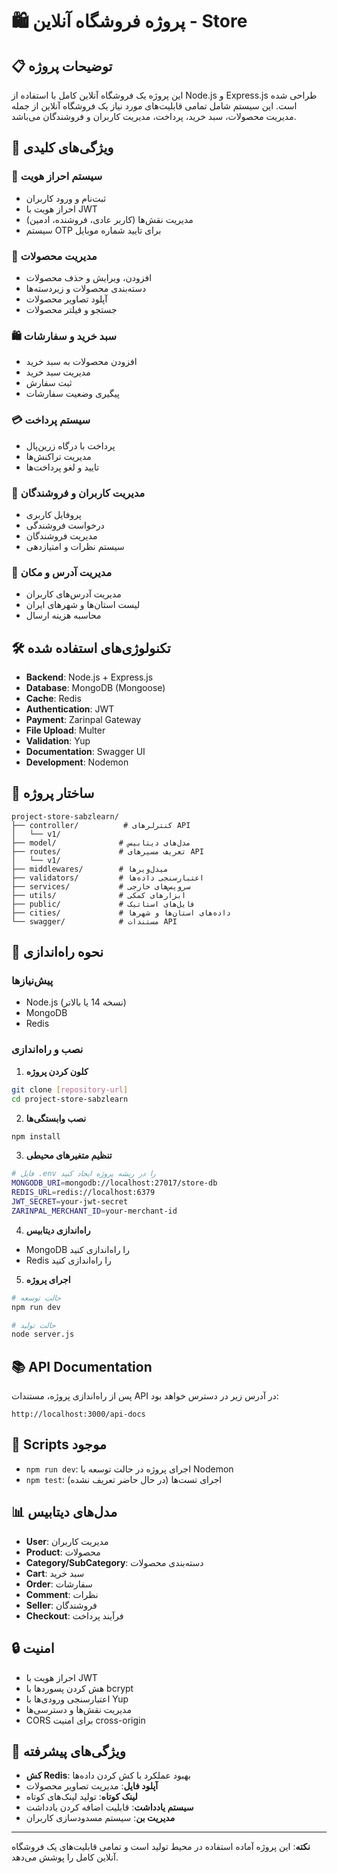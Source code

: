 # 🛍️ پروژه فروشگاه آنلاین -  Store

## 📋 توضیحات پروژه

این پروژه یک فروشگاه آنلاین کامل با استفاده از Node.js و Express.js طراحی شده است. این سیستم شامل تمامی قابلیت‌های مورد نیاز یک فروشگاه آنلاین از جمله مدیریت محصولات، سبد خرید، پرداخت، مدیریت کاربران و فروشندگان می‌باشد.

## 🚀 ویژگی‌های کلیدی

### 🔐 سیستم احراز هویت
- ثبت‌نام و ورود کاربران
- احراز هویت با JWT
- مدیریت نقش‌ها (کاربر عادی، فروشنده، ادمین)
- سیستم OTP برای تایید شماره موبایل

### 🛒 مدیریت محصولات
- افزودن، ویرایش و حذف محصولات
- دسته‌بندی محصولات و زیردسته‌ها
- آپلود تصاویر محصولات
- جستجو و فیلتر محصولات

### 🛍️ سبد خرید و سفارشات
- افزودن محصولات به سبد خرید
- مدیریت سبد خرید
- ثبت سفارش
- پیگیری وضعیت سفارشات

### 💳 سیستم پرداخت
- پرداخت با درگاه زرین‌پال
- مدیریت تراکنش‌ها
- تایید و لغو پرداخت‌ها

### 👥 مدیریت کاربران و فروشندگان
- پروفایل کاربری
- درخواست فروشندگی
- مدیریت فروشندگان
- سیستم نظرات و امتیازدهی

### 📍 مدیریت آدرس و مکان
- مدیریت آدرس‌های کاربران
- لیست استان‌ها و شهرهای ایران
- محاسبه هزینه ارسال

## 🛠️ تکنولوژی‌های استفاده شده

- **Backend**: Node.js + Express.js
- **Database**: MongoDB (Mongoose)
- **Cache**: Redis
- **Authentication**: JWT
- **Payment**: Zarinpal Gateway
- **File Upload**: Multer
- **Validation**: Yup
- **Documentation**: Swagger UI
- **Development**: Nodemon

## 📁 ساختار پروژه

```
project-store-sabzlearn/
├── controller/          # کنترلرهای API
│   └── v1/
├── model/              # مدل‌های دیتابیس
├── routes/             # تعریف مسیرهای API
│   └── v1/
├── middlewares/        # میدل‌ویرها
├── validators/         # اعتبارسنجی داده‌ها
├── services/           # سرویس‌های خارجی
├── utils/              # ابزارهای کمکی
├── public/             # فایل‌های استاتیک
├── cities/             # داده‌های استان‌ها و شهرها
└── swagger/            # مستندات API
```

## 🚀 نحوه راه‌اندازی

### پیش‌نیازها
- Node.js (نسخه 14 یا بالاتر)
- MongoDB
- Redis

### نصب و راه‌اندازی

1. **کلون کردن پروژه**
```bash
git clone [repository-url]
cd project-store-sabzlearn
```

2. **نصب وابستگی‌ها**
```bash
npm install
```

3. **تنظیم متغیرهای محیطی**
```bash
# فایل .env را در ریشه پروژه ایجاد کنید
MONGODB_URI=mongodb://localhost:27017/store-db
REDIS_URL=redis://localhost:6379
JWT_SECRET=your-jwt-secret
ZARINPAL_MERCHANT_ID=your-merchant-id
```

4. **راه‌اندازی دیتابیس**
- MongoDB را راه‌اندازی کنید
- Redis را راه‌اندازی کنید

5. **اجرای پروژه**
```bash
# حالت توسعه
npm run dev

# حالت تولید
node server.js
```

## 📚 API Documentation

پس از راه‌اندازی پروژه، مستندات API در آدرس زیر در دسترس خواهد بود:
```
http://localhost:3000/api-docs
```

## 🔧 Scripts موجود

- `npm run dev`: اجرای پروژه در حالت توسعه با Nodemon
- `npm test`: اجرای تست‌ها (در حال حاضر تعریف نشده)

## 📊 مدل‌های دیتابیس

- **User**: مدیریت کاربران
- **Product**: محصولات
- **Category/SubCategory**: دسته‌بندی محصولات
- **Cart**: سبد خرید
- **Order**: سفارشات
- **Comment**: نظرات
- **Seller**: فروشندگان
- **Checkout**: فرآیند پرداخت

## 🔒 امنیت

- احراز هویت با JWT
- هش کردن پسوردها با bcrypt
- اعتبارسنجی ورودی‌ها با Yup
- مدیریت نقش‌ها و دسترسی‌ها
- CORS برای امنیت cross-origin

## 🌟 ویژگی‌های پیشرفته

- **کش Redis**: بهبود عملکرد با کش کردن داده‌ها
- **آپلود فایل**: مدیریت تصاویر محصولات
- **لینک کوتاه**: تولید لینک‌های کوتاه
- **سیستم یادداشت**: قابلیت اضافه کردن یادداشت
- **مدیریت بن**: سیستم مسدودسازی کاربران


---

**نکته**: این پروژه آماده استفاده در محیط تولید است و تمامی قابلیت‌های یک فروشگاه آنلاین کامل را پوشش می‌دهد.


